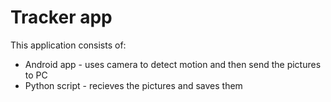 # Tracker app
This application consists of:
- Android app - uses camera to detect motion and then send the pictures to PC
- Python script - recieves the pictures and saves them

